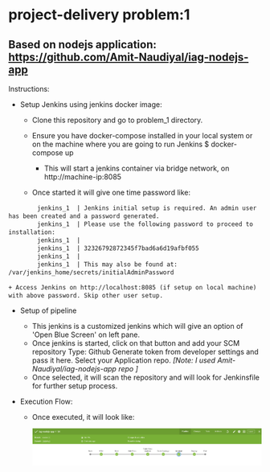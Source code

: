 # project-delivery problem:1

## Based on nodejs application: https://github.com/Amit-Naudiyal/iag-nodejs-app

Instructions:

+ Setup Jenkins using jenkins docker image:

	+ Clone this repository and go to problem_1 directory.
	+ Ensure you have docker-compose installed in your local system or on the machine where you are going to run Jenkins
		$ docker-compose up 

		+ This will start a jenkins container via bridge network, on http://machine-ip:8085
	+ Once started it will give one time password like:
```	
        jenkins_1  | Jenkins initial setup is required. An admin user has been created and a password generated.
        jenkins_1  | Please use the following password to proceed to installation:
        jenkins_1  | 
        jenkins_1  | 32326792872345f7bad6a6d19afbf055
        jenkins_1  | 
        jenkins_1  | This may also be found at: /var/jenkins_home/secrets/initialAdminPassword	
```	
	+ Access Jenkins on http://localhost:8085 (if setup on local machine) with above password. Skip other user setup.

+ Setup of pipeline

	+ This jenkins is a customized jenkins which will give an option of 'Open Blue Screen' on left pane.
	+ Once jenkins is started, click on that button and add your SCM repository
		Type: Github
		Generate token from developer settings and pass it here.
		Select your Application repo. _[Note: I used Amit-Naudiyal/iag-nodejs-app repo ]_
	+ Once selected, it will scan the repository and will look for Jenkinsfile for further setup process.

+ Execution Flow:

	+ Once executed, it will look like:

	   ![PipelineExecution](/problem_1/pic/pipeline_run.png)